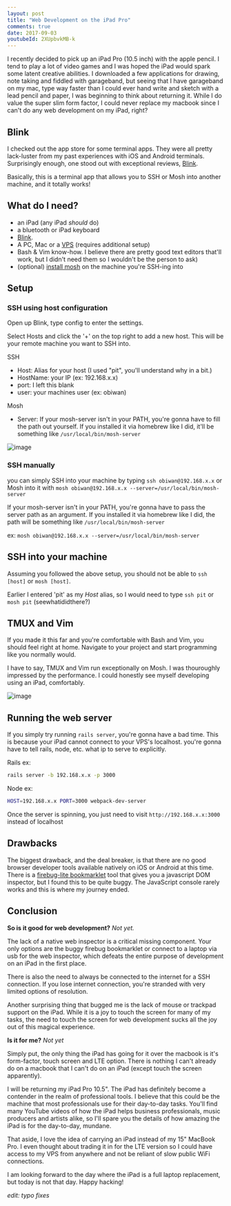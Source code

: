 ```yaml
---
layout: post
title: "Web Development on the iPad Pro"
comments: true
date: 2017-09-03
youtubeId: 2XUpbvkMB-k
---
```


I recently decided to pick up an iPad Pro (10.5 inch) with the apple pencil. I tend to play a lot of
video games and I was hoped the iPad would spark some latent creative abilities. I downloaded a few
applications for drawing, note taking and fiddled with garageband, but seeing that I have garageband
on my mac, type way faster than I could ever hand write and sketch with a lead pencil and paper, I
was beginning to think about returning it. While I do value the super slim form factor, I could
never replace my macbook since I can't do any web development on my iPad, right?

## Blink

I checked out the app store for some terminal apps. They were all pretty lack-luster from my past
experiences with iOS and Android terminals. Surprisingly enough, one stood out with exceptional reviews,
[Blink](https://itunes.apple.com/us/app/blink-shell-mosh-ssh-terminal/id1156707581?mt=8).

Basically, this is a terminal app that allows you to SSH or Mosh into another machine, and it
totally works!

## What do I need?

- an iPad (any iPad _should_ do)
- a bluetooth or iPad keyboard
- [Blink](https://itunes.apple.com/us/app/blink-shell-mosh-ssh-terminal/id1156707581?mt=8).
- A PC, Mac or a [VPS](https://www.digitalocean.com/pricing/) (requires additional setup)
- Bash & Vim know-how. I believe there are pretty good text editors that'll work, but I didn't need
  them so I wouldn't be the person to ask)
- (optional) [install mosh](https://mosh.org/#getting) on the machine you're SSH-ing into

## Setup

### SSH using host configuration

Open up Blink, type config to enter the settings.

Select Hosts and click the '+' on the top right to add a new host. This will be your remote machine
you want to SSH into.

SSH
- Host: Alias for your host (I used "pit", you'll understand why in a bit.)
- HostName: your IP (ex: 192.168.x.x)
- port: I left this blank
- user: your machines user (ex: obiwan)

Mosh
- Server: If your mosh-server isn't in your PATH, you're gonna have to fill the path out yourself.
  If you installed it via homebrew like I did, it'll be something like `/usr/local/bin/mosh-server`

![image]({{site.url}}/assets/img/blink-settings.png)

### SSH manually

you can simply SSH into your machine by typing `ssh obiwan@192.168.x.x`
or Mosh into it with `mosh obiwan@192.168.x.x --server=/usr/local/bin/mosh-server`

If your mosh-server isn't in your PATH, you're gonna have to pass the server path as an argument.
If you installed it via homebrew like I did, the path will be something like `/usr/local/bin/mosh-server`

ex: `mosh obiwan@192.168.x.x --server=/usr/local/bin/mosh-server`

## SSH into your machine

Assuming you followed the above setup, you should not be able to `ssh [host]` or `mosh [host]`.

Earlier I entered 'pit' as my _Host_ alias, so I would need to type `ssh pit` or `mosh pit`
(seewhatididthere?)


## TMUX and Vim

If you made it this far and you're comfortable with Bash and Vim, you should feel right at home.
Navigate to your project and start programming like you normally would.

I have to say, TMUX and Vim run exceptionally on Mosh. I was thouroughly impressed by the
performance. I could honestly see myself developing using an iPad, comfortably.

![image]({{site.url}}/assets/img/ipad-setup.png)

## Running the web server

If you simply try running `rails server`, you're gonna have a bad time. This is because your iPad
cannot connect to your VPS's localhost. you're gonna have to tell rails, node, etc. what ip to serve
to explicitly.

Rails ex:
``` bash
rails server -b 192.168.x.x -p 3000
```

Node ex:
``` bash
HOST=192.168.x.x PORT=3000 webpack-dev-server
```

Once the server is spinning, you just need to visit `http://192.168.x.x:3000` instead of localhost


## Drawbacks

The biggest drawback, and the deal breaker, is that there are no good browser developer tools
available natively on iOS or Android at this time. There is a
[firebug-lite bookmarklet](http://martinkool.com/post/13629963755/firebug-on-ipad-and-iphone) tool
that gives you a javascript DOM inspector, but I found this to be quite buggy. The JavaScript
console rarely works and this is where my journey ended.

## Conclusion

**So is it good for web development?** _Not yet._

The lack of a native web inspector is a critical missing component. Your only options are the buggy
firebug bookmarklet or connect to a laptop via usb for the web inspector, which defeats the entire
purpose of development on an iPad in the first place.

There is also the need to always be connected to the internet for a SSH connection. If you lose
internet connection, you're stranded with very limited options of resolution.

Another surprising thing that bugged me is the lack of mouse or trackpad support on the iPad. While it
is a joy to touch the screen for many of my tasks, the need to touch the screen for web development
sucks all the joy out of this magical experience.

**Is it for me?** _Not yet_

Simply put, the only thing the iPad has going for it over the macbook is it's form-factor, touch
screen and LTE option. There is nothing I can't already do on a macbook that I can't do on an iPad
(except touch the screen apparently).

I will be returning my iPad Pro 10.5". The iPad has definitely become a contender in the realm of
professional tools. I believe that this could be the machine that most professionals use for their
day-to-day tasks. You'll find many YouTube videos of how the iPad helps business professionals,
music producers and artists alike, so I'll spare you the details of how amazing the iPad is for the
day-to-day, mundane.

That aside, I love the idea of carrying an iPad instead of my 15" MacBook Pro. I even thought about
trading it in for the LTE version so I could have access to my VPS from anywhere and not be reliant
of slow public WiFi connections.

I am looking forward to the day where the iPad is a full laptop replacement, but today is not that
day. Happy hacking!

_edit: typo fixes_
